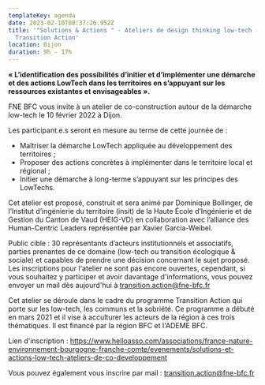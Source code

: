 ```yaml
---
templateKey: agenda
date: 2023-02-10T08:37:26.952Z
title: '"Solutions & Actions " - Ateliers de design thinking low-tech -
  Transition Action'
location: Dijon
duration: 9h - 17h
---
```

**« L’identification des possibilités d’initier et d’implémenter une démarche et des actions LowTech dans les territoires en s’appuyant sur les ressources existantes et envisageables ».**

FNE BFC vous invite à un atelier de co-construction autour de la démarche low-tech le 10 février 2022 à Dijon. 

Les participant.e.s seront en mesure au terme de cette journée de :

* Maîtriser la démarche LowTech appliquée au développement des territoires ;
* Proposer des actions concrètes à implémenter dans le territoire local et régional ;
* Initier une démarche à long-terme s’appuyant sur les principes des LowTechs.

Cet atelier est proposé, construit et sera animé par Dominique Bollinger, de l’Institut d’ingénierie du territoire (insit) de la Haute École d’Ingénierie et de Gestion du Canton de Vaud (HEIG-VD) en collaboration avec l’alliance des Human-Centric Leaders représentée par Xavier Garcia-Weibel.

Public cible : 30 représentants d’acteurs institutionnels et associatifs, parties prenantes de ce domaine (low-tech ou transition écologique & sociale) et capables de prendre une décision concernant le sujet proposé. Les inscriptions pour l'atelier ne sont pas encore ouvertes, cependant, si vous souhaitez y participer et avoir davantage d'informations, vous pouvez envoyer un mail dès aujourd'hui à transition.action@fne-bfc.fr

Cet atelier se déroule dans le cadre du programme Transition Action qui porte sur les low-tech, les communs et la sobriété. Ce programme a débuté en mars 2021 et il vise à acculturer les acteurs de la région à ces trois thématiques. Il est financé par la région BFC et l'ADEME BFC.



Lien d'inscription : <https://www.helloasso.com/associations/france-nature-environnement-bourgogne-franche-comte/evenements/solutions-et-actions-low-tech-ateliers-de-co-developpement>

Vous pouvez également vous inscrire par mail : transition.action@fne-bfc.fr